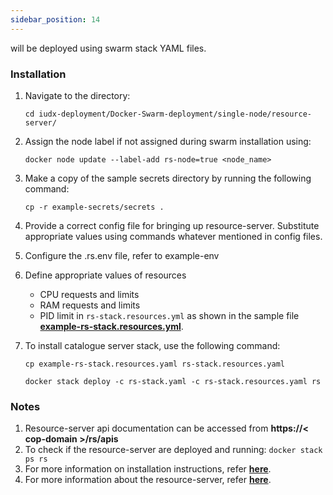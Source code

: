```yaml
---
sidebar_position: 14
---
```


will be deployed using swarm stack YAML files.

### Installation

1. Navigate to the directory:
   
   ```
   cd iudx-deployment/Docker-Swarm-deployment/single-node/resource-server/
   ```

2. Assign the node label if not assigned during swarm installation using:

    ```
    docker node update --label-add rs-node=true <node_name>
    ```
 
3. Make a copy of the sample secrets directory by running the following command:

    ```
    cp -r example-secrets/secrets .
    ```

4. Provide a correct config file for bringing up resource-server. Substitute appropriate values using commands whatever mentioned in config files.

5. Configure the .rs.env file, refer to example-env

6. Define appropriate values of resources 

    + CPU requests and limits
    + RAM requests and limits
    + PID limit
    in `rs-stack.resources.yml` as shown in the sample file **[example-rs-stack.resources.yml](https://github.com/datakaveri/iudx-deployment/blob/4.5.0/Docker-Swarm-deployment/single-node/resource-server/example-rs-stack.resources.yaml)**.

7. To install catalogue server stack, use the following command:

    ```
    cp example-rs-stack.resources.yaml rs-stack.resources.yaml

    docker stack deploy -c rs-stack.yaml -c rs-stack.resources.yaml rs
    ```

### Notes

1. Resource-server api documentation can be accessed from **https://< cop-domain >/rs/apis**
2. To check if the resource-server are deployed and running: `docker stack ps rs`
3. For more information on installation instructions, refer **[here](https://github.com/datakaveri/iudx-deployment/tree/4.5.0/Docker-Swarm-deployment/single-node/resource-server#install)**.
4. For more information about the resource-server, refer **[here](https://github.com/datakaveri/iudx-deployment/tree/4.5.0/Docker-Swarm-deployment/single-node/resource-server#install)**.

